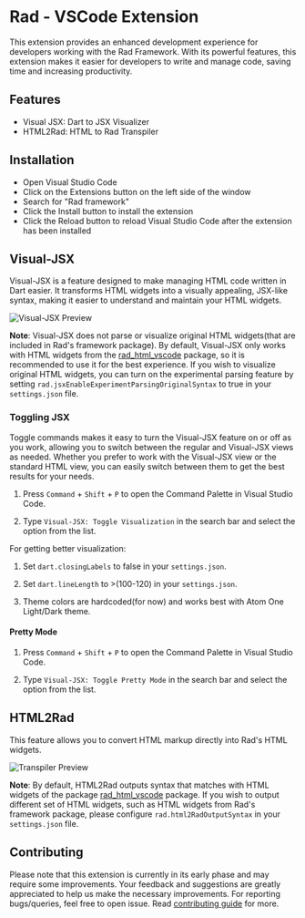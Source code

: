 # Rad - VSCode Extension

This extension provides an enhanced development experience for developers working with the Rad Framework. With its powerful features, this extension makes it easier for developers to write and manage code, saving time and increasing productivity.

## Features

- Visual JSX: Dart to JSX Visualizer
- HTML2Rad: HTML to Rad Transpiler

## Installation

- Open Visual Studio Code
- Click on the Extensions button on the left side of the window
- Search for "Rad framework"
- Click the Install button to install the extension
- Click the Reload button to reload Visual Studio Code after the extension has been installed

## Visual-JSX

Visual-JSX is a feature designed to make managing HTML code written in Dart easier. It transforms HTML widgets into a visually appealing, JSX-like syntax, making it easier to understand and maintain your HTML widgets.

![Visual-JSX Preview](https://photogram.erlage.com/tmp/rad_vscode_peek1.gif)

**Note**: Visual-JSX does not parse or visualize original HTML widgets(that are included in Rad's framework package). By default, Visual-JSX only works with HTML widgets from the [rad_html_vscode](https://pub.dev/packages/rad_html_vscode) package, so it is recommended to use it for the best experience. If you wish to visualize original HTML widgets, you can turn on the experimental parsing feature by setting `rad.jsxEnableExperimentParsingOriginalSyntax` to true in your `settings.json` file.

### Toggling JSX

Toggle commands makes it easy to turn the Visual-JSX feature on or off as you work, allowing you to switch between the regular and Visual-JSX views as needed. Whether you prefer to work with the Visual-JSX view or the standard HTML view, you can easily switch between them to get the best results for your needs.

1. Press `Command` + `Shift` + `P` to open the Command Palette in Visual Studio Code.

2. Type `Visual-JSX: Toggle Visualization` in the search bar and select the option from the list.

For getting better visualization:

1. Set `dart.closingLabels` to false in your `settings.json`.

2. Set `dart.lineLength` to >(100-120) in your `settings.json`.

3. Theme colors are hardcoded(for now) and works best with Atom One Light/Dark theme.

#### Pretty Mode

1. Press `Command` + `Shift` + `P` to open the Command Palette in Visual Studio Code.

2. Type `Visual-JSX: Toggle Pretty Mode` in the search bar and select the option from the list.

## HTML2Rad

This feature allows you to convert HTML markup directly into Rad's HTML widgets.

![Transpiler Preview](https://photogram.erlage.com/tmp/rad_vscode_peek2.gif)

**Note**: By default, HTML2Rad outputs syntax that matches with HTML widgets of the package [rad_html_vscode](https://pub.dev/packages/rad_html_vscode) package. If you wish to output different set of HTML widgets, such as HTML widgets from Rad's framework package, please configure `rad.html2RadOutputSyntax` in your `settings.json` file.

## Contributing

Please note that this extension is currently in its early phase and may require some improvements. Your feedback and suggestions are greatly appreciated to help us make the necessary improvements. For reporting bugs/queries, feel free to open issue. Read [contributing guide](https://github.com/erlage/rad/blob/main/CONTRIBUTING.md) for more.
